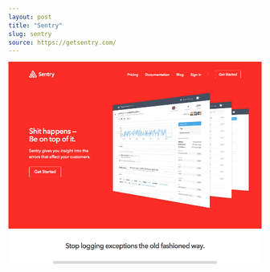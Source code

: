 ```yaml
---
layout: post
title: "Sentry"
slug: sentry
source: https://getsentry.com/
---
```


<img src="/screenshots/sentry.png">
